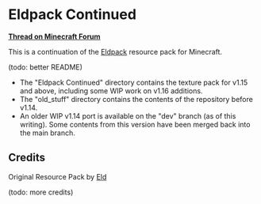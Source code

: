 Eldpack Continued
=================
[**Thread on Minecraft Forum**](https://www.minecraftforum.net/forums/mapping-and-modding-java-edition/resource-packs/1243614-eldpack-continued-1-13-16x)

This is a continuation of the [Eldpack](https://eldpack.com/) resource pack for Minecraft.

(todo: better README)

- The "Eldpack Continued" directory contains the texture pack for v1.15 and above, including some WIP work on v1.16 additions.
- The "old_stuff" directory contains the contents of the repository before v1.14.
- An older WIP v1.14 port is available on the "dev" branch (as of this writing). Some contents from this version have been merged back into the main branch.

Credits
-------
Original Resource Pack by [Eld](https://www.jonatanpoljo.com/)

(todo: more credits)
